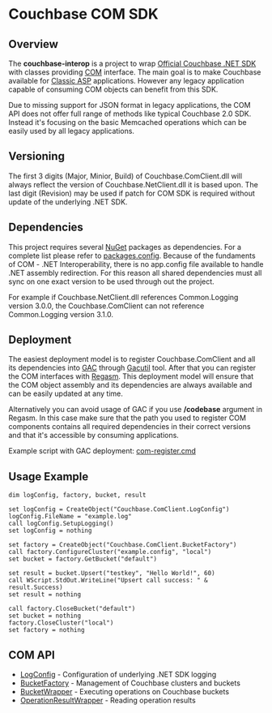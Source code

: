 Couchbase COM SDK
=================
## Overview ##
The **couchbase-interop** is a project to wrap [Official Couchbase .NET SDK](https://github.com/couchbase/couchbase-net-client) with classes providing [COM](https://msdn.microsoft.com/en-us/library/ms680573.aspx) interface. The main goal is to make Couchbase available for [Classic ASP](https://msdn.microsoft.com/en-us/library/aa286483.aspx) applications. However any legacy application capable of consuming COM objects can benefit from this SDK.

Due to missing support for JSON format in legacy applications, the COM API does not offer full range of methods like typical Couchbase 2.0 SDK. Instead it's focusing on the basic Memcached operations which can be easily used by all legacy applications.

## Versioning ##
The first 3 digits (Major, Minior, Build) of Couchbase.ComClient.dll will always reflect the version of Couchbase.NetClient.dll it is based upon. The last digit (Revision) may be used if patch for COM SDK is required without update of the underlying .NET SDK.

## Dependencies ##
This project requires several [NuGet](https://www.nuget.org/) packages as dependencies. For a complete list please refer to [packages.config](Src/Couchbase.ComClient/packages.config). Because of the fundaments of COM - .NET Interoperability, there is no app.config file available to handle .NET assembly redirection. For this reason all shared dependencies must all sync on one exact version to be used through out the project.

For example if Couchbase.NetClient.dll references Common.Logging version 3.0.0, the Couchbase.ComClient can not reference Common.Logging version 3.1.0.

## Deployment ##
The easiest deployment model is to register Couchbase.ComClient and all its dependencies into [GAC](https://msdn.microsoft.com/en-us/library/yf1d93sz.aspx) through [Gacutil](https://msdn.microsoft.com/en-us/library/ex0ss12c.aspx) tool. After that you can register the COM interfaces with [Regasm](https://msdn.microsoft.com/en-us/library/tzat5yw6.aspx). This deployment model will ensure that the COM object assembly and its dependencies are always available and can be easily updated at any time.

Alternatively you can avoid usage of GAC if you use **/codebase** argument in Regasm. In this case make sure that the path you used to register COM components contains all required dependencies in their correct versions and that it's accessible by consuming applications.

Example script with GAC deployment: [com-register.cmd](Src/scripts/com-register.cmd)

## Usage Example ##
````
dim logConfig, factory, bucket, result

set logConfig = CreateObject("Couchbase.ComClient.LogConfig")
logConfig.FileName = "example.log"
call logConfig.SetupLogging()
set logConfig = nothing

set factory = CreateObject("Couchbase.ComClient.BucketFactory")
call factory.ConfigureCluster("example.config", "local")
set bucket = factory.GetBucket("default")

set result = bucket.Upsert("testkey", "Hello World!", 60)
call WScript.StdOut.WriteLine("Upsert call success: " & result.Success)
set result = nothing

call factory.CloseBucket("default")
set bucket = nothing
factory.CloseCluster("local")
set factory = nothing
````
## COM API ##
* [LogConfig](Docs/LogConfig.md) - Configuration of underlying .NET SDK logging
* [BucketFactory](Docs/BucketFactory.md) - Management of Couchbase clusters and buckets
* [BucketWrapper](Docs/BucketWrapper.md) - Executing operations on Couchbase buckets
* [OperationResultWrapper](Docs/OperationResultWrapper.md) - Reading operation results
